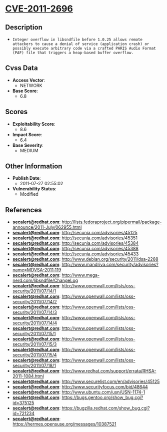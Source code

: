 
# [CVE-2011-2696](https://cve.mitre.org/cgi-bin/cvename.cgi?name=CVE-2011-2696)

## Description

- `Integer overflow in libsndfile before 1.0.25 allows remote attackers to cause a denial of service (application crash) or possibly execute arbitrary code via a crafted PARIS Audio Format (PAF) file that triggers a heap-based buffer overflow.`

## Cvss Data

- **Access Vector**:
  - NETWORK
- **Base Score**:
  - 6.8

## Scores

- **Exploitability Score**:
  - 8.6
- **Impact Score**:
  - 6.4
- **Base Severity**:
  - MEDIUM

## Other Information

- **Publish Date**:
  - 2011-07-27 02:55:02
- **Vulnerability Status**:
  - Modified

## References

- **secalert@redhat.com**: http://lists.fedoraproject.org/pipermail/package-announce/2011-July/062955.html
- **secalert@redhat.com**: http://secunia.com/advisories/45125
- **secalert@redhat.com**: http://secunia.com/advisories/45351
- **secalert@redhat.com**: http://secunia.com/advisories/45384
- **secalert@redhat.com**: http://secunia.com/advisories/45388
- **secalert@redhat.com**: http://secunia.com/advisories/45433
- **secalert@redhat.com**: http://www.debian.org/security/2011/dsa-2288
- **secalert@redhat.com**: http://www.mandriva.com/security/advisories?name=MDVSA-2011:119
- **secalert@redhat.com**: http://www.mega-nerd.com/libsndfile/ChangeLog
- **secalert@redhat.com**: http://www.openwall.com/lists/oss-security/2011/07/14/1
- **secalert@redhat.com**: http://www.openwall.com/lists/oss-security/2011/07/14/2
- **secalert@redhat.com**: http://www.openwall.com/lists/oss-security/2011/07/14/3
- **secalert@redhat.com**: http://www.openwall.com/lists/oss-security/2011/07/14/4
- **secalert@redhat.com**: http://www.openwall.com/lists/oss-security/2011/07/15/1
- **secalert@redhat.com**: http://www.openwall.com/lists/oss-security/2011/07/15/3
- **secalert@redhat.com**: http://www.openwall.com/lists/oss-security/2011/07/15/4
- **secalert@redhat.com**: http://www.openwall.com/lists/oss-security/2011/07/18/1
- **secalert@redhat.com**: http://www.redhat.com/support/errata/RHSA-2011-1084.html
- **secalert@redhat.com**: http://www.securelist.com/en/advisories/45125
- **secalert@redhat.com**: http://www.securityfocus.com/bid/48644
- **secalert@redhat.com**: http://www.ubuntu.com/usn/USN-1174-1
- **secalert@redhat.com**: https://bugs.gentoo.org/show_bug.cgi?id=375125
- **secalert@redhat.com**: https://bugzilla.redhat.com/show_bug.cgi?id=721234
- **secalert@redhat.com**: https://hermes.opensuse.org/messages/10387521
